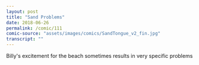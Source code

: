 ```yaml
---
layout: post
title: "Sand Problems"
date: 2018-06-26
permalink: /comic/111
comic-source: "assets/images/comics/SandTongue_v2_fin.jpg"
transcript: ""
---
```


Billy's excitement for the beach sometimes results in very specific problems
